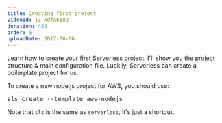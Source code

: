 ```yaml
---
title: Creating first project
videoId: jZ-AdfA618U
duration: 422
order: 6
uploadDate: 2017-06-06
---
```


Learn how to create your first Serverless project. I'll show you the project structure & main configuration file. Luckily, Serverless can create a boilerplate project for us.

To create a new node.js project for AWS, you should use:

<pre>sls create --template aws-nodejs</pre>

Note that ``sls`` is the same as ``serverless``, it's just a shortcut.